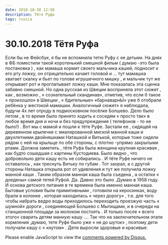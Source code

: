 ```yaml
---
date: 2018-10-30 12:58
description: Тётя Руфа
tags: russia
---
```

# 30.10.2018 Тётя Руфа

Если бы не Фейсбук, я бы не вспомнила тетю Руфу с ее детьми.  На днях в ФБ поместили такой коротенький смешной фильм ( думаю -это была постановка ) , как мамаша кормит своего мальчика кашей, подносит к его рту ложку, он отрицательно качает головой и ... тут мамашка хватает скалку и бьет по голове игрушечного мишку , и мальчик тут же открывает рот и проглатывает ложку каши. Мне показалась эта сценка забавно смешной. Но одна русская из Швеции восприняла этот сюжет , как , возможно , « сознательный скандинав», отметив, что если б такое « произошло» в Швеции , « бдительные» «барнаварнЫ» уже б отобрали ребёнка у жестокой мамашки.     Аналогичный сюжет» я наблюдала, будучи 4х лет отроду в подмосковном посёлке Болшево.  Дело было летом , в то время было принято ходить к соседям « просто так» в любое время дня и ночи и без предупреждения ( телефонов - то не было!) . Вот мы с мамой и пошли к тёте Руфе. Застали ее , сидящей на деревянном крылечке с эмалированной миской манной каши и двухлетними двойняшками  Наташкой и Витькой, которые тоже сидели рядом с ней на крыльце по обе стороны, с плотно -упрямо закрытыми ртами. Должна заметить , тётя Руфа была женщина крупная красивая , как будто сошедшая с картины Кустодиева. Было видно , что добровольно дети кашу есть не собирались . И тёте Руфе ничего не оставалось , как треснуть Витьку по губам . Тот заорал, а с другой стороны Наташка открыла рот от удивления и тут же получила ложку манной каши . Таким образом манная каша была съедена , а остатки « доедены» самой тетей Руфой. Да. Давно это было .Думаю в 1958 году. И основа детского питания в те времена была именно манная каша. Бытовые условия были примитивными , готовили на керосинках, воду брали в колонке , которая находилась « через дорогу» , т.е. для того чтобы набрать ведро воды приходилось переходить проезжую часть  « шумной» дороги , соединяющей Болшево с Мытищами, и в очереди на станционной площади  за молоком постоять . И только после « всего этого» сварить детям манную кашу .... Так что на заключительном этапе кормления ,думаю, тете Руфе было уже  « не до шуток» , поэтому дети получали кашу с « кнутом» . Дети выросли здоровые и красивые.

<div id="disqus_thread"></div>
<script>
    /**
    *  RECOMMENDED CONFIGURATION VARIABLES: EDIT AND UNCOMMENT THE SECTION BELOW TO INSERT DYNAMIC VALUES FROM YOUR PLATFORM OR CMS.
    *  LEARN WHY DEFINING THESE VARIABLES IS IMPORTANT: https://disqus.com/admin/universalcode/#configuration-variables    */
    /*
    var disqus_config = function () {
    this.page.url = PAGE_URL;  // Replace PAGE_URL with your page's canonical URL variable
    this.page.identifier = PAGE_IDENTIFIER; // Replace PAGE_IDENTIFIER with your page's unique identifier variable
    };
    */
    (function() { // DON'T EDIT BELOW THIS LINE
    var d = document, s = d.createElement('script');
    s.src = 'https://irina-blog-1.disqus.com/embed.js';
    s.setAttribute('data-timestamp', +new Date());
    (d.head || d.body).appendChild(s);
    })();
</script>
<noscript>Please enable JavaScript to view the <a href="https://disqus.com/?ref_noscript">comments powered by Disqus.</a></noscript>
